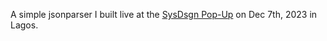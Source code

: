 A simple jsonparser I built live at the [SysDsgn Pop-Up](https://x.com/sysdsgn/status/1731710772714033305) on Dec 7th, 2023 in Lagos.